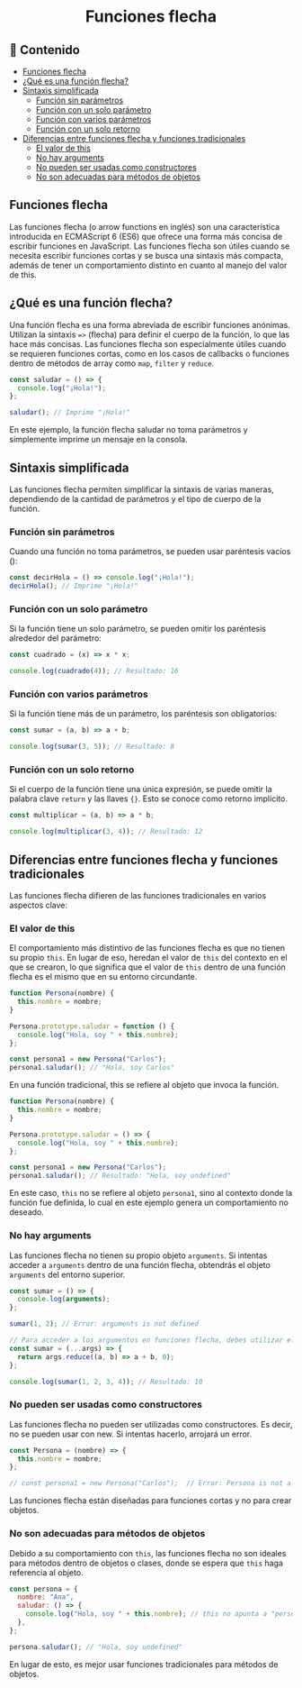 <h1 align='center'>Funciones flecha</h1>

<h2>📑 Contenido</h2>

- [Funciones flecha](#funciones-flecha)
- [¿Qué es una función flecha?](#qué-es-una-función-flecha)
- [Sintaxis simplificada](#sintaxis-simplificada)
  - [Función sin parámetros](#función-sin-parámetros)
  - [Función con un solo parámetro](#función-con-un-solo-parámetro)
  - [Función con varios parámetros](#función-con-varios-parámetros)
  - [Función con un solo retorno](#función-con-un-solo-retorno)
- [Diferencias entre funciones flecha y funciones tradicionales](#diferencias-entre-funciones-flecha-y-funciones-tradicionales)
  - [El valor de this](#el-valor-de-this)
  - [No hay arguments](#no-hay-arguments)
  - [No pueden ser usadas como constructores](#no-pueden-ser-usadas-como-constructores)
  - [No son adecuadas para métodos de objetos](#no-son-adecuadas-para-métodos-de-objetos)

## Funciones flecha

Las funciones flecha (o arrow functions en inglés) son una característica introducida en ECMAScript 6 (ES6) que ofrece una forma más concisa de escribir funciones en JavaScript. Las funciones flecha son útiles cuando se necesita escribir funciones cortas y se busca una sintaxis más compacta, además de tener un comportamiento distinto en cuanto al manejo del valor de this.

## ¿Qué es una función flecha?

Una función flecha es una forma abreviada de escribir funciones anónimas. Utilizan la sintaxis `=>` (flecha) para definir el cuerpo de la función, lo que las hace más concisas. Las funciones flecha son especialmente útiles cuando se requieren funciones cortas, como en los casos de callbacks o funciones dentro de métodos de array como `map`, `filter` y `reduce`.

```js
const saludar = () => {
  console.log("¡Hola!");
};

saludar(); // Imprime "¡Hola!"
```

En este ejemplo, la función flecha saludar no toma parámetros y simplemente imprime un mensaje en la consola.

## Sintaxis simplificada

Las funciones flecha permiten simplificar la sintaxis de varias maneras, dependiendo de la cantidad de parámetros y el tipo de cuerpo de la función.

### Función sin parámetros

Cuando una función no toma parámetros, se pueden usar paréntesis vacíos ():

```js
const decirHola = () => console.log("¡Hola!");
decirHola(); // Imprime "¡Hola!"
```

### Función con un solo parámetro

Si la función tiene un solo parámetro, se pueden omitir los paréntesis alrededor del parámetro:

```js
const cuadrado = (x) => x * x;

console.log(cuadrado(4)); // Resultado: 16
```

### Función con varios parámetros

Si la función tiene más de un parámetro, los paréntesis son obligatorios:

```js
const sumar = (a, b) => a + b;

console.log(sumar(3, 5)); // Resultado: 8
```

### Función con un solo retorno

Si el cuerpo de la función tiene una única expresión, se puede omitir la palabra clave `return` y las llaves `{}`. Esto se conoce como retorno implícito.

```js
const multiplicar = (a, b) => a * b;

console.log(multiplicar(3, 4)); // Resultado: 12
```

## Diferencias entre funciones flecha y funciones tradicionales

Las funciones flecha difieren de las funciones tradicionales en varios aspectos clave:

### El valor de this

El comportamiento más distintivo de las funciones flecha es que no tienen su propio `this`. En lugar de eso, heredan el valor de `this` del contexto en el que se crearon, lo que significa que el valor de `this` dentro de una función flecha es el mismo que en su entorno circundante.

```js
function Persona(nombre) {
  this.nombre = nombre;
}

Persona.prototype.saludar = function () {
  console.log("Hola, soy " + this.nombre);
};

const persona1 = new Persona("Carlos");
persona1.saludar(); // "Hola, soy Carlos"
```

En una función tradicional, this se refiere al objeto que invoca la función.

```js
function Persona(nombre) {
  this.nombre = nombre;
}

Persona.prototype.saludar = () => {
  console.log("Hola, soy " + this.nombre);
};

const persona1 = new Persona("Carlos");
persona1.saludar(); // Resultado: "Hola, soy undefined"
```

En este caso, `this` no se refiere al objeto `persona1`, sino al contexto donde la función fue definida, lo cual en este ejemplo genera un comportamiento no deseado.

### No hay arguments

Las funciones flecha no tienen su propio objeto `arguments`. Si intentas acceder a `arguments` dentro de una función flecha, obtendrás el objeto `arguments` del entorno superior.

```js
const sumar = () => {
  console.log(arguments);
};

sumar(1, 2); // Error: arguments is not defined

// Para acceder a los argumentos en funciones flecha, debes utilizar el operador rest ...
const sumar = (...args) => {
  return args.reduce((a, b) => a + b, 0);
};

console.log(sumar(1, 2, 3, 4)); // Resultado: 10
```

### No pueden ser usadas como constructores

Las funciones flecha no pueden ser utilizadas como constructores. Es decir, no se pueden usar con new. Si intentas hacerlo, arrojará un error.

```js
const Persona = (nombre) => {
  this.nombre = nombre;
};

// const persona1 = new Persona("Carlos");  // Error: Persona is not a constructor
```

Las funciones flecha están diseñadas para funciones cortas y no para crear objetos.

### No son adecuadas para métodos de objetos

Debido a su comportamiento con `this`, las funciones flecha no son ideales para métodos dentro de objetos o clases, donde se espera que `this` haga referencia al objeto.

```js
const persona = {
  nombre: "Ana",
  saludar: () => {
    console.log("Hola, soy " + this.nombre); // this no apunta a "persona"
  },
};

persona.saludar(); // "Hola, soy undefined"
```

En lugar de esto, es mejor usar funciones tradicionales para métodos de objetos.
